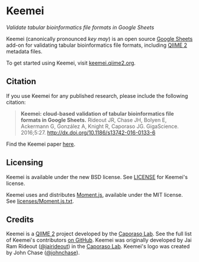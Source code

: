 # Keemei

*Validate tabular bioinformatics file formats in Google Sheets*

Keemei (canonically pronounced *key may*) is an open source [Google Sheets](http://www.google.com/sheets/about/) add-on for validating tabular bioinformatics file formats, including [QIIME 2](https://qiime2.org/) metadata files.

To get started using Keemei, visit [keemei.qiime2.org](https://keemei.qiime2.org).

## Citation

If you use Keemei for any published research, please include the following citation:

> **Keemei: cloud-based validation of tabular bioinformatics file formats in Google Sheets.**
> Rideout JR, Chase JH, Bolyen E, Ackermann G, González A, Knight R, Caporaso JG.
> GigaScience. 2016;5:27. http://dx.doi.org/10.1186/s13742-016-0133-6

Find the Keemei paper [here](http://dx.doi.org/10.1186/s13742-016-0133-6).

## Licensing

Keemei is available under the new BSD license. See [LICENSE](LICENSE) for Keemei's license.

Keemei uses and distributes [Moment.js](http://momentjs.com/), available under the MIT license. See [licenses/Moment.js.txt](licenses/Moment.js.txt).

## Credits

Keemei is a [QIIME 2](https://qiime2.org) project developed by the [Caporaso Lab](http://caporasolab.us). See the full list of Keemei's contributors [on GitHub](https://github.com/qiime2/Keemei/graphs/contributors). Keemei was originally developed by Jai Ram Rideout ([@jairideout](https://github.com/jairideout)) in the [Caporaso Lab](http://caporasolab.us). Keemei's logo was created by John Chase ([@johnchase](https://github.com/johnchase)).

